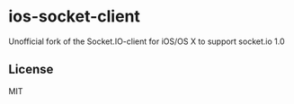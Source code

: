 # ios-socket-client
Unofficial fork of the Socket.IO-client for iOS/OS X to support socket.io 1.0

## License
MIT

